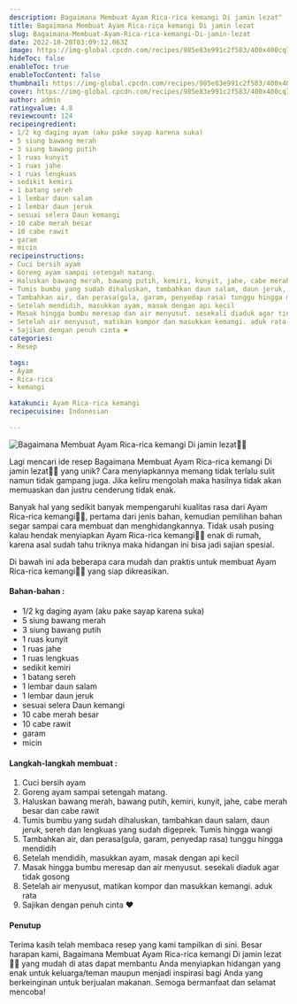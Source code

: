 ```yaml
---
description: Bagaimana Membuat Ayam Rica-rica kemangi Di jamin lezat"
title: Bagaimana Membuat Ayam Rica-rica kemangi Di jamin lezat
slug: Bagaimana-Membuat-Ayam-Rica-rica-kemangi-Di-jamin-lezat
date: 2022-10-20T03:09:12.063Z
image: https://img-global.cpcdn.com/recipes/985e83e991c2f583/400x400cq70/photo.jpg
hideToc: false
enableToc: true
enableTocContent: false
thumbnail: https://img-global.cpcdn.com/recipes/985e83e991c2f583/400x400cq70/photo.jpg
cover: https://img-global.cpcdn.com/recipes/985e83e991c2f583/400x400cq70/photo.jpg
author: admin
ratingvalue: 4.8
reviewcount: 124
recipeingredient:
- 1/2 kg daging ayam (aku pake sayap karena suka)
- 5 siung bawang merah
- 3 siung bawang putih
- 1 ruas kunyit
- 1 ruas jahe
- 1 ruas lengkuas
- sedikit kemiri
- 1 batang sereh
- 1 lembar daun salam
- 1 lembar daun jeruk
- sesuai selera Daun kemangi
- 10 cabe merah besar
- 10 cabe rawit
- garam
- micin
recipeinstructions:
- Cuci bersih ayam
- Goreng ayam sampai setengah matang.
- Haluskan bawang merah, bawang putih, kemiri, kunyit, jahe, cabe merah besar dan cabe rawit
- Tumis bumbu yang sudah dihaluskan, tambahkan daun salam, daun jeruk, sereh dan lengkuas yang sudah digeprek. Tumis hingga wangi
- Tambahkan air, dan perasa(gula, garam, penyedap rasa) tunggu hingga mendidih
- Setelah mendidih, masukkan ayam, masak dengan api kecil
- Masak hingga bumbu meresap dan air menyusut. sesekali diaduk agar tidak gosong
- Setelah air menyusut, matikan kompor dan masukkan kemangi. aduk rata
- Sajikan dengan penuh cinta ❤️
categories:
- Resep

tags:
- Ayam
- Rica-rica
- kemangi

katakunci: Ayam Rica-rica kemangi
recipecuisine: Indonesian

---
```


![Bagaimana Membuat Ayam Rica-rica kemangi Di jamin lezat👩‍🍳](https://img-global.cpcdn.com/recipes/985e83e991c2f583/400x400cq70/photo.jpg)

Lagi mencari ide resep Bagaimana Membuat Ayam Rica-rica kemangi Di jamin lezat👩‍🍳 yang unik? Cara menyiapkannya memang tidak terlalu sulit namun tidak gampang juga. Jika keliru mengolah maka hasilnya tidak akan memuaskan dan justru cenderung tidak enak.

Banyak hal yang sedikit banyak mempengaruhi kualitas rasa dari Ayam Rica-rica kemangi👩‍🍳, pertama dari jenis bahan, kemudian pemilihan bahan segar sampai cara membuat dan menghidangkannya. Tidak usah pusing kalau hendak menyiapkan Ayam Rica-rica kemangi👩‍🍳 enak di rumah, karena asal sudah tahu triknya maka hidangan ini bisa jadi sajian spesial.

Di bawah ini ada beberapa cara mudah dan praktis untuk membuat Ayam Rica-rica kemangi👩‍🍳 yang siap dikreasikan.

<!--inarticleads1-->

#### Bahan-bahan :

- 1/2 kg daging ayam (aku pake sayap karena suka)
- 5 siung bawang merah
- 3 siung bawang putih
- 1 ruas kunyit
- 1 ruas jahe
- 1 ruas lengkuas
- sedikit kemiri
- 1 batang sereh
- 1 lembar daun salam
- 1 lembar daun jeruk
- sesuai selera Daun kemangi
- 10 cabe merah besar
- 10 cabe rawit
- garam
- micin

<!--inarticleads2-->

#### Langkah-langkah membuat :

1. Cuci bersih ayam
1. Goreng ayam sampai setengah matang.
1. Haluskan bawang merah, bawang putih, kemiri, kunyit, jahe, cabe merah besar dan cabe rawit
1. Tumis bumbu yang sudah dihaluskan, tambahkan daun salam, daun jeruk, sereh dan lengkuas yang sudah digeprek. Tumis hingga wangi
1. Tambahkan air, dan perasa(gula, garam, penyedap rasa) tunggu hingga mendidih
1. Setelah mendidih, masukkan ayam, masak dengan api kecil
1. Masak hingga bumbu meresap dan air menyusut. sesekali diaduk agar tidak gosong
1. Setelah air menyusut, matikan kompor dan masukkan kemangi. aduk rata
1. Sajikan dengan penuh cinta ❤️

#### Penutup

Terima kasih telah membaca resep yang kami tampilkan di sini. Besar harapan kami, Bagaimana Membuat Ayam Rica-rica kemangi Di jamin lezat👩‍🍳 yang mudah di atas dapat membantu Anda menyiapkan hidangan yang enak untuk keluarga/teman maupun menjadi inspirasi bagi Anda yang berkeinginan untuk berjualan makanan. Semoga bermanfaat dan selamat mencoba!